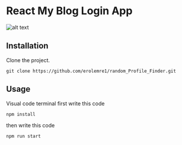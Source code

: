# React My Blog Login App


![alt text](https://raw.githubusercontent.com/erolemre1/react-my-blog-login/main/myblog.gif)




## Installation
Clone the project.
```
git clone https://github.com/erolemre1/random_Profile_Finder.git
```

## Usage
Visual code terminal first write this code
```
npm install

```


then write this code

```
npm run start

```
 



